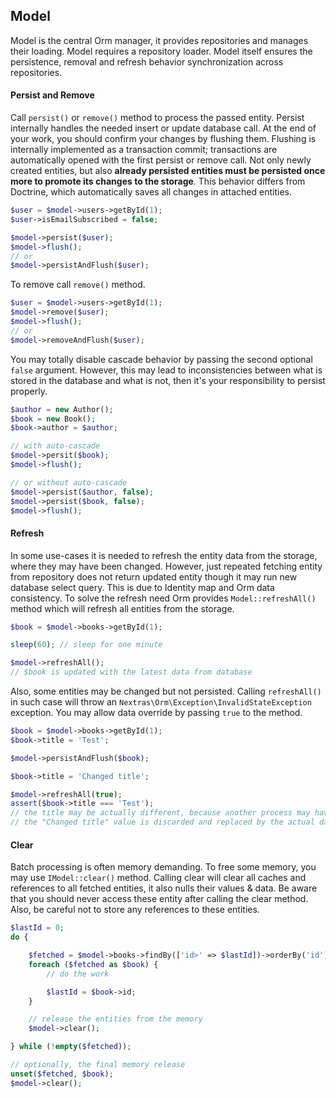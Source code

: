 ## Model

Model is the central Orm manager, it provides repositories and manages their loading. Model requires a repository loader. Model itself ensures the persistence, removal and refresh behavior synchronization across repositories.

#### Persist and Remove

Call `persist()` or `remove()` method to process the passed entity. Persist internally handles the needed insert or update database call. At the end of your work, you should confirm your changes by flushing them. Flushing is internally implemented as a transaction commit; transactions are automatically opened with the first persist or remove call. Not only newly created entities, but also **already persisted entities must be persisted once more to promote its changes to the storage**. This behavior differs from Doctrine, which automatically saves all changes in attached entities.

```php
$user = $model->users->getById(1);
$user->isEmailSubscribed = false;

$model->persist($user);
$model->flush();
// or
$model->persistAndFlush($user);
```

To remove call `remove()` method.

```php
$user = $model->users->getById(1);
$model->remove($user);
$model->flush();
// or
$model->removeAndFlush($user);
```

You may totally disable cascade behavior by passing the second optional `false` argument. However, this may lead to inconsistencies between what is stored in the database and what is not, then it's your responsibility to persist properly.

```php
$author = new Author();
$book = new Book();
$book->author = $author;

// with auto-cascade
$model->persit($book);
$model->flush();

// or without auto-cascade
$model->persist($author, false);
$model->persist($book, false);
$model->flush();
```


#### Refresh

In some use-cases it is needed to refresh the entity data from the storage, where they may have been changed. However, just repeated fetching entity from repository does not return updated entity though it may run new database select query. This is due to Identity map and Orm data consistency. To solve the refresh need Orm provides `Model::refreshAll()` method which will refresh all entities from the storage.

```php
$book = $model->books->getById(1);

sleep(60); // sleep for one minute

$model->refreshAll();
// $book is updated with the latest data from database
```

Also, some entities may be changed but not persisted. Calling `refreshAll()` in such case will throw an `Nextras\Orm\Exception\InvalidStateException` exception. You may allow data override by passing `true` to the method.

```php
$book = $model->books->getById(1);
$book->title = 'Test';

$model->persistAndFlush($book);

$book->title = 'Changed title';

$model->refreshAll(true);
assert($book->title === 'Test');
// the title may be actually different, because another process may have changed it
// the "Changed title" value is discarded and replaced by the actual database value
```


#### Clear

Batch processing is often memory demanding. To free some memory, you may use `IModel::clear()` method. Calling clear will clear all caches and references to all fetched entities, it also nulls their values & data. Be aware that you should never access these entity after calling the clear method. Also, be careful not to store any references to these entities.

```php
$lastId = 0;
do {

	$fetched = $model->books->findBy(['id>' => $lastId])->orderBy('id')->limitBy(1000)->fetchAll();
	foreach ($fetched as $book) {
		// do the work

		$lastId = $book->id;
	}

	// release the entities from the memory
	$model->clear();

} while (!empty($fetched));

// optionally, the final memory release
unset($fetched, $book);
$model->clear();
```
